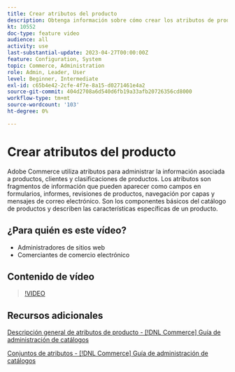 ```yaml
---
title: Crear atributos del producto
description: Obtenga información sobre cómo crear los atributos de producto que se utilizan para administrar la información asociada a productos, clientes y clasificaciones de productos.
kt: 10552
doc-type: feature video
audience: all
activity: use
last-substantial-update: 2023-04-27T00:00:00Z
feature: Configuration, System
topic: Commerce, Administration
role: Admin, Leader, User
level: Beginner, Intermediate
exl-id: c65b4e42-2cfe-4f7e-8a15-d0271461e4a2
source-git-commit: 404d2708a6d540d6fb19a33afb20726356cd8000
workflow-type: tm+mt
source-wordcount: '103'
ht-degree: 0%

---
```


# Crear atributos del producto

Adobe Commerce utiliza atributos para administrar la información asociada a productos, clientes y clasificaciones de productos. Los atributos son fragmentos de información que pueden aparecer como campos en formularios, informes, revisiones de productos, navegación por capas y mensajes de correo electrónico. Son los componentes básicos del catálogo de productos y describen las características específicas de un producto.

## ¿Para quién es este vídeo?

- Administradores de sitios web
- Comerciantes de comercio electrónico

## Contenido de vídeo

>[!VIDEO](https://video.tv.adobe.com/v/343749?quality=12&learn=on)

## Recursos adicionales

[Descripción general de atributos de producto - [!DNL Commerce] Guía de administración de catálogos](https://experienceleague.adobe.com/docs/commerce-admin/catalog/product-attributes/product-attributes.html)

[Conjuntos de atributos - [!DNL Commerce] Guía de administración de catálogos](https://experienceleague.adobe.com/docs/commerce-admin/catalog/product-attributes/create/attribute-sets.html)
